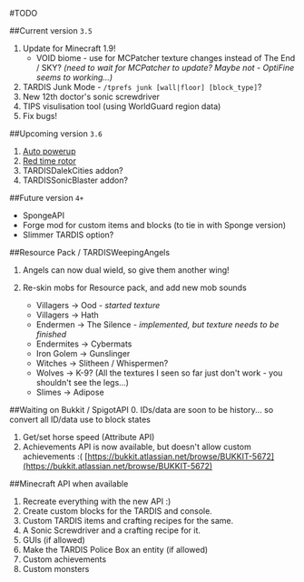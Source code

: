 #TODO

##Current version `3.5`
1. Update for Minecraft 1.9!
   * VOID biome - use for MCPatcher texture changes instead of The End / SKY? _(need to wait for MCPatcher to update? Maybe not - OptiFine seems to working...)_
2. TARDIS Junk Mode - `/tprefs junk [wall|floor] [block_type]`?
3. New 12th doctor's sonic screwdriver
4. TIPS visulisation tool (using WorldGuard region data)
5. Fix bugs!

##Upcoming version `3.6`
1. [Auto powerup](http://dev.bukkit.org/bukkit-plugins/tardis/tickets/1209-auto-powerup/)
2. [Red time rotor](http://dev.bukkit.org/bukkit-plugins/tardis/tickets/1216-red-time-rotor/)
3. TARDISDalekCities addon?
4. TARDISSonicBlaster addon?

##Future version `4+`
* SpongeAPI
* Forge mod for custom items and blocks (to tie in with Sponge version)
* Slimmer TARDIS option?

##Resource Pack / TARDISWeepingAngels

1. Angels can now dual wield, so give them another wing!
2. Re-skin mobs for Resource pack, and add new mob sounds

   * Villagers -> Ood - _started texture_
   * Villagers -> Hath
   * Endermen -> The Silence - _implemented, but texture needs to be finished_
   * Endermites -> Cybermats
   * Iron Golem -> Gunslinger
   * Witches -> Slitheen / Whispermen?
   * Wolves -> K-9? (All the textures I seen so far just don't work - you shouldn't see the legs...)
   * Slimes -> Adipose

##Waiting on Bukkit / SpigotAPI
0. IDs/data are soon to be history... so convert all ID/data use to block states 
1. Get/set horse speed (Attribute API)
2. Achievements API is now available, but doesn't allow custom achievements :( [https://bukkit.atlassian.net/browse/BUKKIT-5672](https://bukkit.atlassian.net/browse/BUKKIT-5672)

##Minecraft API when available
1. Recreate everything with the new API :)
2. Create custom blocks for the TARDIS and console.
3. Custom TARDIS items and crafting recipes for the same.
4. A Sonic Screwdriver and a crafting recipe for it.
5. GUIs (if allowed)
6. Make the TARDIS Police Box an entity (if allowed)
7. Custom achievements
8. Custom monsters
